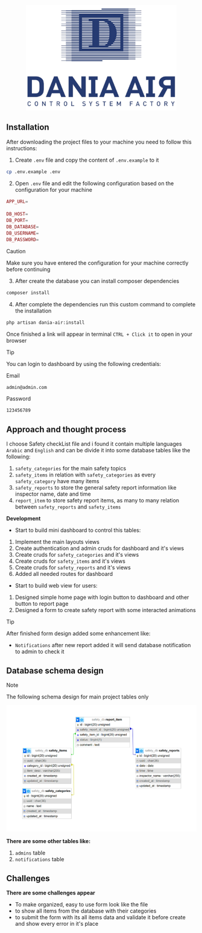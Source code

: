 <p align="center"><a href="https://daniaair.com" target="_blank"><img src="public\assets\images\logo.png" width="400" alt="Dania Air Logo"></a></p>


## Installation
After downloading the project files to your machine you need to follow this instructions:

1. Create `.env` file and copy the content of `.env.example` to it

```bash
cp .env.example .env
```

2. Open `.env` file and edit the following configuration based on the configuration for your machine

```php
APP_URL=

DB_HOST=
DB_PORT=
DB_DATABASE=
DB_USERNAME=
DB_PASSWORD=
```
> [!CAUTION]
> Make sure you have entered the configuration for your machine correctly before continuing

3. After create the database you can install composer dependencies

```bash
composer install
```

4. After complete the dependencies run this custom command to complete the installation

```bash
php artisan dania-air:install
```

Once finished a link will appear in terminal `CTRL + Click it` to open in your browser

> [!TIP]
> You can login to dashboard by using the following credentials:
>
> Email
> ```bash
> admin@admin.com
> ```
> Password
> ```bash
> 123456789
> ```

## Approach and thought process

I choose Safety checkList file and i found it contain multiple languages `Arabic` and `English`
and can be divide it into some database tables like the following:

1. `safety_categories` for the main safety topics
2. `safety_items` in relation with `safety_categories` as every `safety_category` have many items
3. `safety_reports` to store the general safety report information like inspector name, date and time
4. `report_item` to store safety report items, as many to many relation between `safety_reports` and `safety_items`

__Development__
- Start to build mini dashboard to control this tables:
1. Implement the main layouts views
2. Create authentication and admin cruds for dashboard and it's views
3. Create cruds for `safety_categories` and it's views
4. Create cruds for `safety_items` and it's views 
5. Create cruds for `safety_reports` and it's views
6. Added all needed routes for dashboard

- Start to build web view for users:
1. Designed simple home page with login button to dashboard and other button to report page
2. Designed a form to create safety report with some interacted animations

> [!TIP]
> After finished form design added some enhancement like:
>
> - `Notifications` after new report added it will send database notification to admin to check it

## Database schema design

> [!NOTE]
> The following schema design for main project tables only

<p align="center"><img src="public\assets\images\database.png" width="800" alt="Database schema"></p>

__There are some other tables like:__
1. `admins` table
2. `notifications` table

## Challenges

__There are some challenges appear__
- To make organized, easy to use form look like the file 
- to show all items from the database with their categories
- to submit the form with its all items data and validate it before create and show every error in it's place


